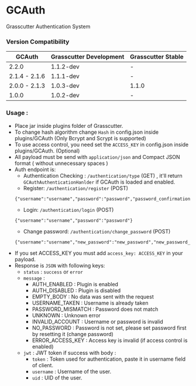 # GCAuth

Grasscutter Authentication System

### Version Compatibility
| GCAuth        | Grasscutter Development | Grasscutter Stable |
|---------------|-------------------------|--------------------|
| 2.2.0         | 1.1.2-dev               | -                  |
| 2.1.4 - 2.1.6 | 1.1.1-dev               | -                  |
| 2.0.0 - 2.1.3 | 1.0.3-dev               | 1.1.0              |
| 1.0.0         | 1.0.2-dev               | -                  |

### Usage : 
- Place jar inside plugins folder of Grasscutter.
- To change hash algorithm change `Hash` in config.json inside plugins/GCAuth (Only Bcrypt and Scrypt is supported)
- To use access control, you need set the `ACCESS_KEY` in config.json inside plugins/GCAuth. (Optional)
- All payload must be send with `application/json` and Compact JSON format ( without unnecessary spaces )
- Auth endpoint is:
  - Authentication Checking : `/authentication/type` (GET) , it'll return `GCAuthAuthenticationHanlder` if GCAuth is loaded and enabled.
  - Register: `/authentication/register` (POST)
  ```
  {"username":"username","password":"password","password_confirmation":"password_confirmation"}
  ```
  - Login: `/authentication/login` (POST) 
  ```
  {"username":"username","password":"password"}
  ```
  - Change password: `/authentication/change_password` (POST)  
  ```
  {"username":"username","new_password":"new_password","new_password_confirmation":"new_password_confirmation","old_password":"old_password"}
  ```
- If you set ACCESS_KEY you must add `access_key: ACCESS_KEY` in your payload.
- Response is `JSON` with following keys:
  - `status` : `success` or `error`
  - `message` : 
    - AUTH_ENABLED : Plugin is enabled
    - AUTH_DISABLED : Plugin is disabled
    - EMPTY_BODY : No data was sent with the request
    - USERNAME_TAKEN : Username is already taken
    - PASSWORD_MISMATCH : Password does not match
    - UNKNOWN : Unknown error
    - INVALID_ACCOUNT : Username or password is invalid
    - NO_PASSWORD : Password is not set, please set password first by resetting it (change password)
    - ERROR_ACCESS_KEY : Access key is invalid (if access control is enabled)
  - `jwt` : JWT token if success with body :
    - `token` : Token used for authentication, paste it in username field of client.
    - `username` : Username of the user.
    - `uid` : UID of the user.